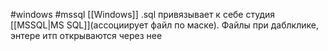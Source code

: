 #windows #mssql [[Windows]]
.sql привязывает к себе студия [[MSSQL|MS SQL]](ассоциирует файл по маске). Файлы при даблклике, энтере итп открываются через нее